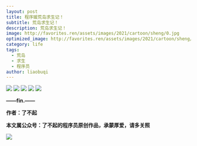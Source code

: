 ```yaml
---
layout: post
title: 程序媛荒岛求生记！
subtitle: 荒岛求生记！
description: 荒岛求生记！
image: http://favorites.ren/assets/images/2021/cartoon/sheng/0.jpg
optimized_image: http://favorites.ren/assets/images/2021/cartoon/sheng/0.jpg
category: life
tags:
  - 荒岛
  - 求生
  - 程序员
author: liaobuqi
---
```




![](http://favorites.ren/assets/images/2021/cartoon/bianbie/640.jpeg)
![](http://favorites.ren/assets/images/2021/cartoon/sheng/640.jpeg)
![](http://favorites.ren/assets/images/2021/cartoon/sheng/640-1.jpeg)
![](http://favorites.ren/assets/images/2021/cartoon/sheng/640-2.jpeg)
![](http://favorites.ren/assets/images/2021/cartoon/sheng/640-3.jpeg)

**——fin.——**

**作者：了不起**

**本文属公众号：了不起的程序员原创作品，承蒙厚爱，请多关照**

![](http://favorites.ren/assets/images/2021/cartoon/moyu/640-3.jpeg)



